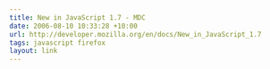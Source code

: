 ```yaml
---
title: New in JavaScript 1.7 - MDC
date: 2006-08-10 10:33:28 +10:00
url: http://developer.mozilla.org/en/docs/New_in_JavaScript_1.7
tags: javascript firefox
layout: link
---
```

